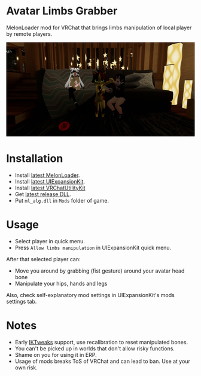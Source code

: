 # Avatar Limbs Grabber
MelonLoader mod for VRChat that brings limbs manipulation of local player by remote players.

[![](.github/img_01.png)](https://youtu.be/WQg-V6a3Q1Q)

# Installation
* Install [latest MelonLoader](https://github.com/LavaGang/MelonLoader).
* Install [latest UIExpansionKit](https://github.com/knah/VRCMods).
* Install [latest VRChatUtilityKit](https://github.com/loukylor/VRC-Mods)
* Get [latest release DLL](../../../releases/latest).
* Put `ml_alg.dll` in `Mods` folder of game.

# Usage
* Select player in quick menu.
* Press `Allow limbs manipulation` in UIExpansionKit quick menu.

After that selected player can:
* Move you around by grabbing (fist gesture) around your avatar head bone
* Manipulate your hips, hands and legs

Also, check self-explanatory mod settings in UIExpansionKit's mods settings tab.

# Notes
* Early [IKTweaks](https://github.com/knah/VRCMods) support, use recalibration to reset manipulated bones.
* You can't be picked up in worlds that don't allow risky functions.
* Shame on you for using it in ERP.
* Usage of mods breaks ToS of VRChat and can lead to ban. Use at your own risk.

